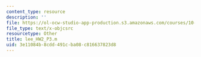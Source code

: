 ```yaml
---
content_type: resource
description: ''
file: https://ol-ocw-studio-app-production.s3.amazonaws.com/courses/10-34-numerical-methods-applied-to-chemical-engineering-fall-2015/3e11084b8cdd491cba08c816637823d8_lee_HW2_P3.m
file_type: text/x-objcsrc
resourcetype: Other
title: lee_HW2_P3.m
uid: 3e11084b-8cdd-491c-ba08-c816637823d8
---
```

